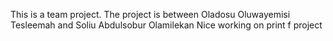 This is a team project. The project is between Oladosu Oluwayemisi Tesleemah and Soliu Abdulsobur Olamilekan Nice working on print f project
